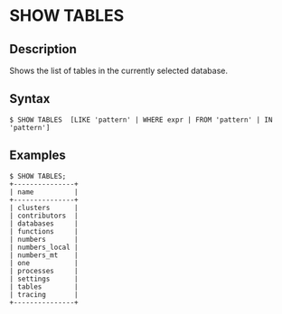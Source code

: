 # **SHOW TABLES**

## **Description**
Shows the list of tables in the currently selected database.

## **Syntax**
```
$ SHOW TABLES  [LIKE 'pattern' | WHERE expr | FROM 'pattern' | IN 'pattern']
```
## **Examples**
```
$ SHOW TABLES;
+---------------+
| name          |
+---------------+
| clusters      |
| contributors  |
| databases     |
| functions     |
| numbers       |
| numbers_local |
| numbers_mt    |
| one           |
| processes     |
| settings      |
| tables        |
| tracing       |
+---------------+
```

